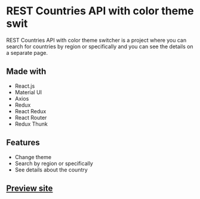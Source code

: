# REST Countries API with color theme swit

REST Countries API with color theme switcher is a project where you can search for countries by region or specifically and you can see the details on a separate page.

## Made with

- React.js
- Material UI
- Axios
- Redux
- React Redux
- React Router
- Redux Thunk

## Features

- Change theme
- Search by region or specifically
- See details about the country

## [Preview site]

[preview site]: #
